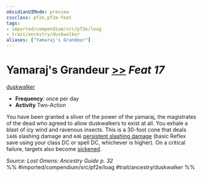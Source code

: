 ```yaml
---
obsidianUIMode: preview
cssclass: pf2e,pf2e-feat
tags:
- imported/compendium/src/pf2e/loag
- trait/ancestry/duskwalker
aliases: ["Yamaraj's Grandeur"]
---
```

# Yamaraj's Grandeur  [>>](chapter-9-playing-the-game.md#Actions "Two-Action") *Feat 17*  
[duskwalker](duskwalker-apg.md)  

- **Frequency**: once per day
- **Activity** Two-Action

You have been granted a sliver of the power of the yamaraj, the magistrates of the dead who agreed to allow duskwalkers to exist at all. You exhale a blast of icy wind and ravenous insects. This is a 30-foot cone that deals `14d6` slashing damage and `4d6` [persistent slashing damage](conditions.md#Persistent%20Damage) (basic Reflex save using your class DC or spell DC, whichever is higher). On a critical failure, targets also become [sickened](conditions.md#Sickened).

*Source: Lost Omens: Ancestry Guide p. 32*  
%% #imported/compendium/src/pf2e/loag #trait/ancestry/duskwalker %%